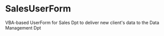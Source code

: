# SalesUserForm
VBA-based UserForm for Sales Dpt to deliver new client's data to the Data Management Dpt
